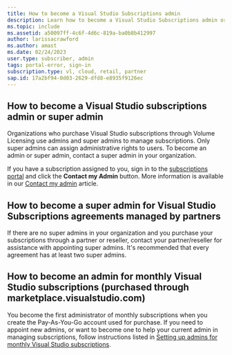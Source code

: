 ```yaml
---
title: How to become a Visual Studio Subscriptions admin 
description: Learn how to become a Visual Studio Subscriptions admin or super admin
ms.topic: include
ms.assetid: a50097ff-4c6f-4d6c-819a-ba0b8b412997
author: larissacrawford
ms.author: amast
ms.date: 02/24/2023
user.type: subscriber, admin
tags: portal-error, sign-in
subscription.type: vl, cloud, retail, partner
sap.id: 17a2bf94-0d03-2629-dfd8-e8935f9126ec
---
```


## How to become a Visual Studio subscriptions admin or super admin 

Organizations who purchase Visual Studio subscriptions through Volume Licensing use admins and super admins to manage subscriptions. Only super admins can assign administrative rights to users. To become an admin or super admin, contact a super admin in your organization.  

If you have a subscription assigned to you, sign in to the [subscriptions portal](https://my.visualstudio.com/subscriptions) and click the **Contact my Admin** button. More information is available in our [Contact my admin](https://learn.microsoft.com/visualstudio/subscriptions/contact-my-admin) article.

## How to become a super admin for Visual Studio Subscriptions agreements managed by partners

If there are no super admins in your organization and you purchase your subscriptions through a partner or reseller, contact your partner/reseller for assistance with appointing super admins. It's recommended that every agreement has at least two super admins.  

## How to become an admin for monthly Visual Studio subscriptions (purchased through marketplace.visualstudio.com)
You become the first administrator of monthly subscriptions when you create the Pay-As-You-Go account used for purchase. If you need to appoint new admins, or want to become one to help your current admin in managing subscriptions, follow instructions listed in [Setting up admins for monthly Visual Studio subscriptions](https://learn.microsoft.com/visualstudio/subscriptions/cloud-admin#add-admins).